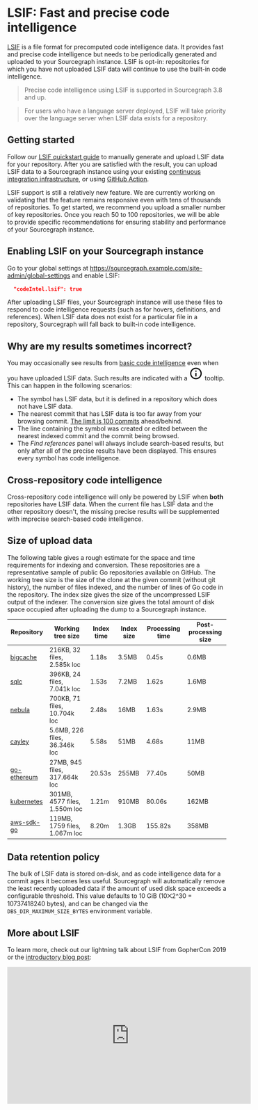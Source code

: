 # LSIF: Fast and precise code intelligence

[LSIF](https://github.com/Microsoft/language-server-protocol/blob/master/indexFormat/specification.md) is a file format for precomputed code intelligence data. It provides fast and precise code intelligence but needs to be periodically generated and uploaded to your Sourcegraph instance. LSIF is opt-in: repositories for which you have not uploaded LSIF data will continue to use the built-in code intelligence.

> Precise code intelligence using LSIF is supported in Sourcegraph 3.8 and up.

> For users who have a language server deployed, LSIF will take priority over the language server when LSIF data exists for a repository.

## Getting started

Follow our [LSIF quickstart guide](lsif_quickstart.md) to manually generate and upload LSIF data for your repository. After you are satisfied with the result, you can upload LSIF data to a Sourcegraph instance using your existing [continuous integration infrastructure](adding_lsif_to_workflows.md#lsif-in-continuous-integration), or using [GitHub Action](adding_lsif_to_workflows.md#lsif-on-github).

LSIF support is still a relatively new feature. We are currently working on validating that the feature remains responsive even with tens of thousands of repositories. To get started, we recommend you upload a smaller number of key repositories. Once you reach 50 to 100 repositories, we will be able to provide specific recommendations for ensuring stability and performance of your Sourcegraph instance.

## Enabling LSIF on your Sourcegraph instance

Go to your global settings at https://sourcegraph.example.com/site-admin/global-settings and enable LSIF:

```json
  "codeIntel.lsif": true
```

After uploading LSIF files, your Sourcegraph instance will use these files to respond to code intelligence requests (such as for hovers, definitions, and references). When LSIF data does not exist for a particular file in a repository, Sourcegraph will fall back to built-in code intelligence.

## Why are my results sometimes incorrect?

You may occasionally see results from [basic code intelligence](basic_code_intelligence.md) even when you have uploaded LSIF data. Such results are indicated with a ![tooltip](img/basic-code-intel-tooltip.svg) tooltip. This can happen in the following scenarios:

- The symbol has LSIF data, but it is defined in a repository which does not have LSIF data.
- The nearest commit that has LSIF data is too far away from your browsing commit. [The limit is 100 commits](https://github.com/sourcegraph/sourcegraph/blob/e7803474dbac8021e93ae2af930269045aece079/lsif/src/shared/constants.ts#L25) ahead/behind.
- The line containing the symbol was created or edited between the nearest indexed commit and the commit being browsed.
- The _Find references_ panel will always include search-based results, but only after all of the precise results have been displayed. This ensures every symbol has code intelligence.

## Cross-repository code intelligence

Cross-repository code intelligence will only be powered by LSIF when **both** repositories have LSIF data. When the current file has LSIF data and the other repository doesn't, the missing precise results will be supplemented with imprecise search-based code intelligence.

## Size of upload data

The following table gives a rough estimate for the space and time requirements for indexing and conversion. These repositories are a representative sample of public Go repositories available on GitHub. The working tree size is the size of the clone at the given commit (without git history), the number of files indexed, and the number of lines of Go code in the repository. The index size gives the size of the uncompressed LSIF output of the indexer. The conversion size gives the total amount of disk space occupied after uploading the dump to a Sourcegraph instance.

| Repository | Working tree size | Index time | Index size | Processing time | Post-processing size |
| ------------------------------------------------------------------- | ------------------------------- | ------ | ----- | ------- | ----- |
| [bigcache](https://github.com/allegro/bigcache/tree/b7689f7)        | 216KB,   32 files,   2.585k loc |  1.18s | 3.5MB |   0.45s | 0.6MB |
| [sqlc](https://github.com/kyleconroy/sqlc/tree/16cc4e9)             | 396KB,   24 files,   7.041k loc |  1.53s | 7.2MB |   1.62s | 1.6MB |
| [nebula](https://github.com/slackhq/nebula/tree/a680ac2)            | 700KB,   71 files,  10.704k loc |  2.48s |  16MB |   1.63s | 2.9MB |
| [cayley](https://github.com/cayleygraph/cayley/tree/4d89b8a)        | 5.6MB,  226 files,  36.346k loc |  5.58s |  51MB |   4.68s |  11MB |
| [go-ethereum](https://github.com/ethereum/go-ethereum/tree/275cd49) |  27MB,  945 files, 317.664k loc | 20.53s | 255MB |  77.40s |  50MB |
| [kubernetes](https://github.com/kubernetes/kubernetes/tree/e680ad7) | 301MB, 4577 files,   1.550m loc |  1.21m | 910MB |  80.06s | 162MB |
| [aws-sdk-go](https://github.com/aws/aws-sdk-go/tree/18a2d30)        | 119MB, 1759 files,   1.067m loc |  8.20m | 1.3GB | 155.82s | 358MB |

## Data retention policy

The bulk of LSIF data is stored on-disk, and as code intelligence data for a commit ages it becomes less useful. Sourcegraph will automatically remove the least recently uploaded data if the amount of used disk space exceeds a configurable threshold. This value defaults to 10 GiB (10⨉2^30 = 10737418240  bytes), and can be changed via the `DBS_DIR_MAXIMUM_SIZE_BYTES` environment variable.

## More about LSIF

To learn more, check out our lightning talk about LSIF from GopherCon 2019 or the [introductory blog post](https://about.sourcegraph.com/blog/code-intelligence-with-lsif):

<iframe width="560" height="315" src="https://www.youtube.com/embed/fMIRKRj_A88" frameborder="0" allow="accelerometer; autoplay; encrypted-media; gyroscope; picture-in-picture" allowfullscreen></iframe>
